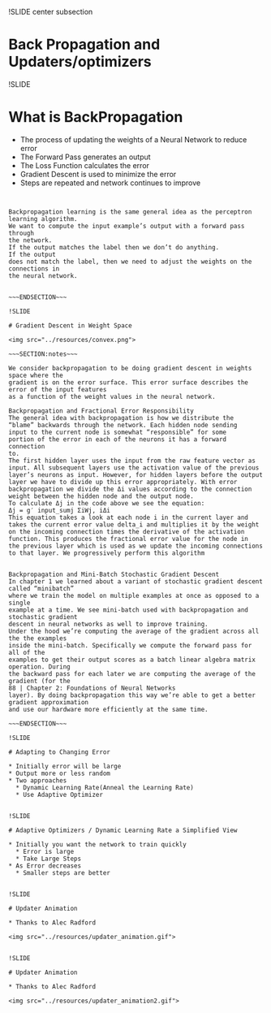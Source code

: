 !SLIDE center subsection

# Back Propagation and Updaters/optimizers


!SLIDE

# What is BackPropagation

* The process of updating the weights of a Neural Network to reduce error
* The Forward Pass generates an output
* The Loss Function calculates the error
* Gradient Descent is used to minimize the error
* Steps are repeated and network continues to improve



~~~SECTION:notes~~~


Backpropagation learning is the same general idea as the perceptron learning algorithm.
We want to compute the input example’s output with a forward pass through
the network. 
If the output matches the label then we don’t do anything. 
If the output
does not match the label, then we need to adjust the weights on the connections in
the neural network.


~~~ENDSECTION~~~

!SLIDE

# Gradient Descent in Weight Space

<img src="../resources/convex.png">

~~~SECTION:notes~~~

We consider backpropagation to be doing gradient descent in weights space where the
gradient is on the error surface. This error surface describes the error of the input features
as a function of the weight values in the neural network.

Backpropagation and Fractional Error Responsibility
The general idea with backpropagation is how we distribute the
“blame” backwards through the network. Each hidden node sending
input to the current node is somewhat “responsible” for some
portion of the error in each of the neurons it has a forward connection
to.
The first hidden layer uses the input from the raw feature vector as
input. All subsequent layers use the activation value of the previous
layer’s neurons as input. However, for hidden layers before the output
layer we have to divide up this error appropriately. With error
backpropagation we divide the Δi values according to the connection
weight between the hidden node and the output node.
To calculate Δj in the code above we see the equation:
Δj = g′ input_sumj ΣiWj, iΔi
This equation takes a look at each node i in the current layer and
takes the current error value delta_i and multiplies it by the weight
on the incoming connection times the derivative of the activation
function. This produces the fractional error value for the node in
the previous layer which is used as we update the incoming connections
to that layer. We progressively perform this algorithm


Backpropagation and Mini-Batch Stochastic Gradient Descent
In chapter 1 we learned about a variant of stochastic gradient descent called “minibatch”
where we train the model on multiple examples at once as opposed to a single
example at a time. We see mini-batch used with backpropagation and stochastic gradient
descent in neural networks as well to improve training.
Under the hood we’re computing the average of the gradient across all the the examples
inside the mini-batch. Specifically we compute the forward pass for all of the
examples to get their output scores as a batch linear algebra matrix operation. During
the backward pass for each later we are computing the average of the gradient (for the
88 | Chapter 2: Foundations of Neural Networks
layer). By doing backpropagation this way we’re able to get a better gradient approximation
and use our hardware more efficiently at the same time.

~~~ENDSECTION~~~

!SLIDE

# Adapting to Changing Error 

* Initially error will be large
* Output more or less random
* Two approaches
  * Dynamic Learning Rate(Anneal the Learning Rate)
  * Use Adaptive Optimizer


!SLIDE 

# Adaptive Optimizers / Dynamic Learning Rate a Simplified View
 
* Initially you want the network to train quickly
  * Error is large
  * Take Large Steps
* As Error decreases
  * Smaller steps are better
  
  
!SLIDE

# Updater Animation

* Thanks to Alec Radford

<img src="../resources/updater_animation.gif">


!SLIDE 

# Updater Animation

* Thanks to Alec Radford

<img src="../resources/updater_animation2.gif">


 
